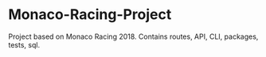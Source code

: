 # Monaco-Racing-Project
Project based on Monaco Racing 2018. Contains routes, API, CLI, packages, tests, sql.
